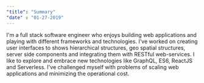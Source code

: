```yaml
---
"title": "Summary"
"date" : "01-27-2019"
---
```

I'm a full stack software engineer who enjoys building web applications and playing with different 
frameworks and technologies. I've worked on creating user interfaces to shows hierarchical structures, geo spatial 
structures, server side components and integrating them with RESTful web-services. I like to explore and embrace new 
technologies like GraphQL, ES6, ReactJS and Serverless.
I've challenged myself with problems of scaling web applications and minimizing the operational cost.
